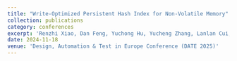 ```yaml
---
title: "Write-Optimized Persistent Hash Index for Non-Volatile Memory"
collection: publications
category: conferences
excerpt: 'Renzhi Xiao, Dan Feng, Yuchong Hu, Yucheng Zhang, Lanlan Cui, **Lin Wang**'
date: 2024-11-18
venue: 'Design, Automation & Test in Europe Conference (DATE 2025)'
---
```

